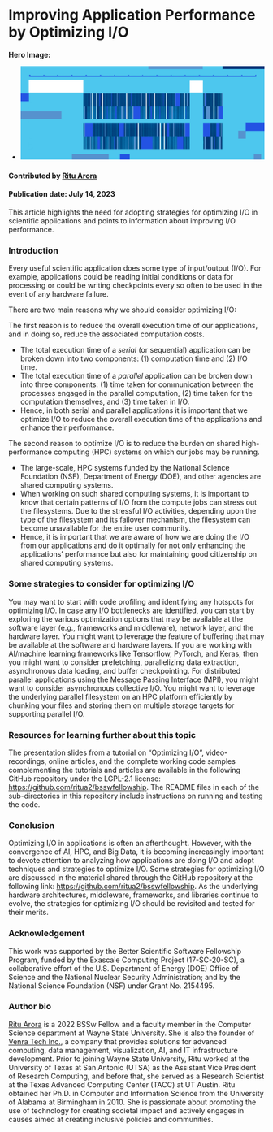 # Improving Application Performance by Optimizing I/O

**Hero Image:**

- <img src='../../images/Blog_2307_io.png' />
   
#### Contributed by [Ritu Arora](https://github.com/ritua2)

#### Publication date: July 14, 2023

This article highlights the need for adopting strategies for optimizing I/O in scientific applications and points to information about improving I/O performance.

### Introduction
Every useful scientific application does some type of input/output (I/O). For example, applications could be reading initial conditions or data for processing or could be writing checkpoints every so often to be used in the event of any hardware failure.

There are two main reasons why we should consider optimizing I/O: 

The first reason is to reduce the overall execution time of our applications, and in doing so, reduce the associated computation costs.

- The total execution time of a *serial* (or sequential) application can be broken down into two components: (1) computation time and (2) I/O time.
- The total execution time of a *parallel* application can be broken down into three components: (1) time taken for communication between the processes engaged in the parallel computation, (2) time taken for the computation themselves, and (3) time taken in I/O.
- Hence, in both serial and parallel applications it is important that we optimize I/O to reduce the overall execution time of the applications and enhance 
      their performance. 

The second reason to optimize I/O is to reduce the burden on shared high-performance computing (HPC) systems on which our jobs may be running.

- The large-scale, HPC systems funded by the National Science Foundation (NSF), Department of Energy (DOE), and other agencies are shared computing systems.
- When working on such shared computing systems, it is important to know that certain patterns of I/O from the compute jobs can stress out the filesystems. Due to the stressful I/O activities, depending upon the type of the filesystem and its failover mechanism, the filesystem can become unavailable for the entire user community.
- Hence, it is important that we are aware of how we are doing the I/O from our applications and do it optimally for not only enhancing the applications’ performance but also for maintaining good citizenship on shared computing systems.

### Some strategies to consider for optimizing I/O
You may want to start with code profiling and identifying any hotspots for optimizing I/O. In case any I/O bottlenecks are identified, you can start by exploring the various optimization options that may be available at the software layer (e.g., frameworks and middleware), network layer, and the hardware layer. You might want to leverage the feature of buffering that may be available at the software and hardware layers. If you are working with AI/machine learning frameworks like Tensorflow, PyTorch, and Keras, then you might want to consider prefetching, parallelizing data extraction, asynchronous data loading, and buffer checkpointing. For distributed parallel applications using the Message Passing Interface (MPI), you might want to consider asynchronous collective I/O. You might want to leverage the underlying parallel filesystem on an HPC platform efficiently by chunking your files and storing them on multiple storage targets for supporting parallel I/O.

### Resources for learning further about this topic
The presentation slides from a tutorial on “Optimizing I/O”, video-recordings, online articles, and the complete working code samples complementing the tutorials and articles are available in the following GitHub repository under the LGPL-2.1 license: https://github.com/ritua2/bsswfellowship. The README files in each of the sub-directories in this repository include instructions on running and testing the code.

### Conclusion
Optimizing I/O in applications is often an afterthought. However, with the convergence of AI, HPC, and Big Data, it is becoming increasingly important to devote attention to analyzing how applications are doing I/O and adopt techniques and strategies to optimize I/O. Some strategies for optimizing I/O are discussed in the material shared through the GitHub repository at the following link: https://github.com/ritua2/bsswfellowship. As the underlying hardware architectures, middleware, frameworks, and libraries continue to evolve, the strategies for optimizing I/O should be revisited and tested for their merits.

### Acknowledgement
This work was supported by the Better Scientific Software Fellowship Program, funded by the Exascale Computing Project (17-SC-20-SC), a collaborative effort of the U.S. Department of Energy (DOE) Office of Science and the National Nuclear Security Administration; and by the National Science Foundation (NSF) under Grant No. 2154495.

### Author bio
[Ritu Arora](https://www.linkedin.com/in/ritu-a-59b58ab/) is a 2022 BSSw Fellow and a faculty member in the Computer Science department at Wayne State University. She is also the founder of [Venra Tech Inc.](https://www.venratech.com/), a company that provides solutions for advanced computing, data management, visualization, AI, and IT infrastructure development. Prior to joining Wayne State University, Ritu worked at the University of Texas at San Antonio (UTSA) as the Assistant Vice President of Research Computing, and before that, she served as a Research Scientist at the Texas Advanced Computing Center (TACC) at UT Austin. Ritu obtained her Ph.D. in Computer and Information Science from the University of Alabama at Birmingham in 2010. She is passionate about promoting the use of technology for creating societal impact and actively engages in causes aimed at creating inclusive policies and communities.

<!---
Publish: yes
Topics: performance, high-performance computing (HPC)
Track: How-to
--->
